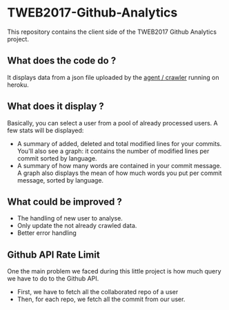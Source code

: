 # TWEB2017-Github-Analytics

This repository contains the client side of the TWEB2017 Github Analytics project. 

## What does the code do ?

It displays data from a json file uploaded by the [agent / crawler](https://github.com/Rhod3/TWEB2017-Github-Analytics-Server) running on heroku.

## What does it display ?
Basically, you can select a user from a pool of already processed users. A few stats will be displayed:
* A summary of added, deleted and total modified lines for your commits. You'll also see a graph: it contains the number of modified lines per commit sorted by language.
* A summary of how many words are contained in your commit message. A graph also displays the mean of how much words you put per commit message, sorted by language.

## What could be improved ?
* The handling of new user to analyse.
* Only update the not already crawled data.
* Better error handling

## Github API Rate Limit
One the main problem we faced during this little project is how much query we have to do to the Github API.
* First, we have to fetch all the collaborated repo of a user
* Then, for each repo, we fetch all the commit from our user.